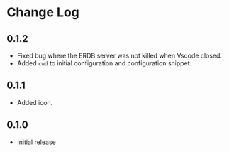# Change Log

## 0.1.2

* Fixed bug where the ERDB server was not killed when Vscode closed.
* Added `cwd` to initial configuration and configuration snippet.

## 0.1.1

* Added icon.

## 0.1.0

* Initial release